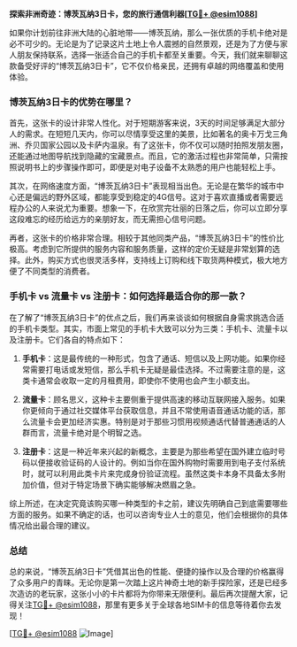 **探索非洲奇迹：博茨瓦纳3日卡，您的旅行通信利器[[TG💪+ @esim1088](https://t.me/s/esim1088)]**

如果你计划前往非洲大陆的心脏地带——博茨瓦纳，那么一张优质的手机卡绝对是必不可少的。无论是为了记录这片土地上令人震撼的自然景观，还是为了方便与家人朋友保持联系，选择一张适合自己的手机卡都至关重要。今天，我们就来聊聊这款备受好评的“博茨瓦纳3日卡”，它不仅价格亲民，还拥有卓越的网络覆盖和使用体验。

### 博茨瓦纳3日卡的优势在哪里？

首先，这张卡的设计非常人性化。对于短期游客来说，3天的时间足够满足大部分人的需求。在短短几天内，你可以尽情享受这里的美景，比如著名的奥卡万戈三角洲、乔贝国家公园以及卡萨内温泉。有了这张卡，你不仅可以随时拍照发朋友圈，还能通过地图导航找到隐藏的宝藏景点。而且，它的激活过程也非常简单，只需按照说明书上的步骤操作即可，即便是对电子设备不太熟悉的用户也能轻松上手。

其次，在网络速度方面，“博茨瓦纳3日卡”表现相当出色。无论是在繁华的城市中心还是偏远的野外区域，都能享受到稳定的4G信号。这对于喜欢直播或者需要远程办公的人来说尤为重要。想象一下，在欣赏完壮丽的日落之后，你可以立即分享这段难忘的经历给远方的亲朋好友，而无需担心信号问题。

再者，这张卡的价格非常合理。相较于其他同类产品，“博茨瓦纳3日卡”的性价比极高。考虑到它所提供的服务内容和服务质量，这样的定价无疑是非常划算的选择。此外，购买方式也很灵活多样，支持线上订购和线下取货两种模式，极大地方便了不同类型的消费者。

### 手机卡 vs 流量卡 vs 注册卡：如何选择最适合你的那一款？

在了解了“博茨瓦纳3日卡”的优点之后，我们再来谈谈如何根据自身需求挑选合适的手机卡类型。其实，市面上常见的手机卡大致可以分为三类：手机卡、流量卡以及注册卡。它们各自的特点如下：

1. **手机卡**：这是最传统的一种形式，包含了通话、短信以及上网功能。如果你经常需要打电话或发短信，那么手机卡无疑是最佳选择。不过需要注意的是，这类卡通常会收取一定的月租费用，即使你不使用也会产生小额支出。
   
2. **流量卡**：顾名思义，这种卡主要侧重于提供高速的移动互联网接入服务。如果你更倾向于通过社交媒体平台获取信息，并且不常使用语音通话功能的话，那么流量卡会更加经济实惠。特别是对于那些习惯用视频通话代替普通通话的人群而言，流量卡绝对是个明智之选。

3. **注册卡**：这是一种近年来兴起的新概念，主要是为那些希望在国外建立临时号码以便接收验证码的人设计的。例如当你在国外购物时需要用到电子支付系统时，就可以利用此类卡片来完成身份验证流程。虽然这类卡本身不具备太多附加价值，但对于特定场景下确实能够解决燃眉之急。

综上所述，在决定究竟该购买哪一种类型的卡之前，建议先明确自己到底需要哪些方面的服务。如果不确定的话，也可以咨询专业人士的意见，他们会根据你的具体情况给出最合理的建议。

### 总结

总的来说，“博茨瓦纳3日卡”凭借其出色的性能、便捷的操作以及合理的价格赢得了众多用户的青睐。无论你是第一次踏上这片神奇土地的新手探险家，还是已经多次造访的老玩家，这张小小的卡片都将为你带来无限便利。最后再次提醒大家，记得关注[TG💪+ @esim1088](https://t.me/s/esim1088)，那里有更多关于全球各地SIM卡的信息等待着你去发现！

[[TG💪+ @esim1088](https://t.me/s/esim1088) ![Image](https://i.postimg.cc/4NQfJmqS/Snipaste-2025-05-13-00-14-12.png)]